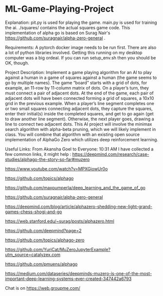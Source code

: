 # ML-Game-Playing-Project
Explanation:
pit.py is used for playing the game.
main.py is used for training the ai.
./squares/ contains the actual squares game code.
This implementation of alpha go is based on Surag Nair's https://github.com/suragnair/alpha-zero-general .

Requirements:
A pytorch docker image needs to be run first. There are also a lot of python libraries involved.
Getting this running on my desktop computer was a big ordeal. If you can run setup_env.sh then you should be OK, though. 

Project Description:
Implement a game playing algorithm for an AI to play against a human in a game of squares against a human (the game seems to go by multiple names). The game “board” starts with a grid of dots, for example, an 11-row by 11-column matrix of dots. On a player’s turn, they must connect a pair of adjacent dots. At the end of the game, each pair of adjacent dots will have been connected forming a grid of squares, a 10x10 grid in the previous example. When a player’s line segment completes one or two small squares connecting adjacent dots, they capture the squares, enter their initial(s) inside the completed squares, and get to go again (get to draw another line segment). Otherwise, the next player goes, drawing a line to connect two adjacent dots.
This AI project will involve the minimax search algorithm with alpha-beta pruning, which we will likely implement in class. You will combine that algorithm with an existing open source implementation of AlphaGo Zero which utilizes deep reinforcement learning.

Useful Links:
From Akansha Goel to Everyone:  10:31 AM
I have collected a few common links, it might help :
  https://deepmind.com/research/case-studies/alphago-the-story-so-far#muzero

  https://www.youtube.com/watch?v=MPXGiowUr0o

  https://github.com/topics/alphago

  https://github.com/maxpumperla/deep_learning_and_the_game_of_go

  https://github.com/suragnair/alpha-zero-general

  https://deepmind.com/blog/article/alphazero-shedding-new-light-grand-games-chess-shogi-and-go

  https://web.stanford.edu/~surag/posts/alphazero.html

  https://github.com/deepmind?page=2

  https://github.com/topics/alphago-zero

  https://github.com/YuriCat/MuZeroJupyterExample?utm_source=catalyzex.com

  https://github.com/pmuens/alphago

  https://medium.com/dataseries/deepminds-muzero-is-one-of-the-most-important-deep-learning-systems-ever-created-347442a6793

Chat is on 
  https://web.groupme.com/

